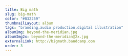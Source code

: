 ```yaml
---
title: Big math
slug: big-math
color: "#B32259"
thumbnailLayout: album
tags: "branding,audio production,digital illustration"
albumImg: beyond-the-meridian.jpg
albumImg2x: beyond-the-meridian@2x.jpg
externalLink: http://bigmath.bandcamp.com
order: 3
---
```

